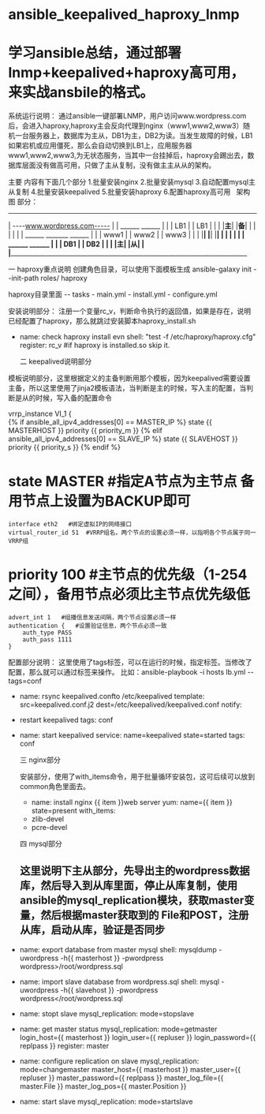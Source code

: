 # ansible_keepalived_haproxy_lnmp

# 学习ansible总结，通过部署 lnmp+keepalived+haproxy高可用，来实战ansbile的格式。

系统运行说明：
    通过ansible一键部署LNMP，用户访问www.wordpress.com 后，会进入haproxy,haproxy主会反向代理到nginx（www1,www2,www3）随机一台服务器上，数据库为主从，DB1为主，DB2为读。当发生故障的时候，LB1如果宕机或应用僵死，那么会自动切换到LB1上，应用服务器www1,www2,www3,为无状态服务，当其中一台挂掉后，haproxy会踢出去，数据库层面没有做高可用，只做了主从复制，没有做主主从从的架构。


主要 内容有下面几个部分
1.批量安装nginx
2.批量安装mysql
3.自动配置mysql主从复制
4.批量安装keepalived
5.批量安装haproxy
6.配置haproxy高可用
 
架构图 部分：
  ________________________________________________________________________________
 |         ----www.wordpress.com-----        |
 |          ______         ______            |
 |         | LB1  |       | LB1 |            |
 |         |__主__|       |__备__|           | 
 |                                           |
 |                                           |
 |      ______       _______     ______      |
 |     | www1 |      | www2 |   | www3 |     |
 |     |______|      |______|   |______|     |
 |                                           |
 |                                           |
 |          ______         ______            |
 |         | DB1  |       | DB2 |            |
 |         |__主__|       |__从__|            |
 |_________________________________________________________________________________


一 haproxy重点说明
创建角色目录，可以使用下面模板生成
ansible-galaxy init --init-path roles/ haproxy

haproxy目录里面
   -- tasks
       - main.yml
	   - install.yml
	   - configure.yml

安装说明部分：
   注册一个变量rc_v，判断命令执行的返回值，如果是存在，说明已经配置了haproxy，那么就跳过安装脚本haproxy_install.sh
- name: check haproxy install evn
  shell: "test -f /etc/haproxy/haproxy.cfg"
  register: rc_v
  #if haproxy is installed.so skip it.
  
  
  二 keepalived说明部分
 
 模板说明部分，这里根据定义的主备判断用那个模板，因为keepalived需要设置主备，所以这里使用了jinja2模板语法，当判断是主的时候，写入主的配置，当判断是从的时候，写入备的配置命令
  
vrrp_instance VI_1 {  
{% if ansible_all_ipv4_addresses[0] == MASTER_IP %}
state {{ MASTERHOST }}
priority {{ priority_m }}
{% elif  ansible_all_ipv4_addresses[0] == SLAVE_IP %}
state {{ SLAVEHOST }}
priority {{ priority_s }}
{% endif %}
#    state MASTER   #指定A节点为主节点 备用节点上设置为BACKUP即可  
    interface eth2   #绑定虚拟IP的网络接口  
    virtual_router_id 51  #VRRP组名，两个节点的设置必须一样，以指明各个节点属于同一VRRP组  
#    priority 100   #主节点的优先级（1-254之间），备用节点必须比主节点优先级低  
    advert_int 1   #组播信息发送间隔，两个节点设置必须一样  
    authentication {   #设置验证信息，两个节点必须一致  
        auth_type PASS  
        auth_pass 1111  
    }  
  
  
  配置部分说明：
  这里使用了tags标签，可以在运行的时候，指定标签。当修改了配置，那么就可以通过标签来操作。
  比如：ansible-playbook -i hosts lb.yml --tags=conf
  
  - name: rsync keepalived.confto /etc/keepalived
  template: src=keepalived.conf.j2 dest=/etc/keepalived/keepalived.conf
  notify:
  - restart keepalived
  tags: conf
- name: start keepalived
  service: name=keepalived state=started
  tags: conf
  
  
  三 nginx部分
  
  安装部分，使用了with_items命令，用于批量循环安装包，这可后续可以放到common角色里面去。
  
  - name: install nginx {{ item }}web server
  yum: name={{ item }} state=present
  with_items:
  - zlib-devel
  - pcre-devel
  
  
  四 mysql部分
  
  这里说明下主从部分，先导出主的wordpress数据库，然后导入到从库里面，停止从库复制，使用ansible的mysql_replication模块，获取master变量，然后根据master获取到的 File和POST，注册从库，启动从库，验证是否同步
  ---

- name: export database from master mysql
  shell: mysqldump -uwordpress -h{{ masterhost }} -pwordpress  wordpress>/root/wordpress.sql 

- name: import slave database from wordpress.sql
  shell: mysql -uwordpress -h{{ slavehost }} -pwordpress  wordpress</root/wordpress.sql 


- name: stopt slave
  mysql_replication: mode=stopslave 

- name: get master status
  mysql_replication: mode=getmaster login_host={{ masterhost }} login_user={{ repluser }} login_password={{ replpass }}
  register: master

- name: configure replication on slave
  mysql_replication:
      mode=changemaster
      master_host={{ masterhost }}
      master_user={{ repluser }}
      master_password={{ replpass }}
      master_log_file={{ master.File }}
      master_log_pos={{ master.Position }}

- name: start slave
  mysql_replication: mode=startslave 
  
  

  
